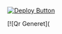 

[![Deploy Button](https://www.herokucdn.com/deploy/button.svg)](https://dashboard.heroku.com/new?template=https://github.com/NotiyaReal/Notiya-Real-Md)


[![Qr Generet](
